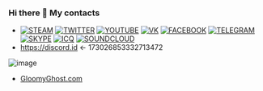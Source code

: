 ### Hi there 👋 My contacts

- [![STEAM](https://icons.iconarchive.com/icons/froyoshark/enkel/32/Steam-icon.png)](https://steamcommunity.com/id/aselockd)
[![TWITTER](https://icons.iconarchive.com/icons/dakirby309/windows-8-metro/32/Web-Twitter-alt-2-Metro-icon.png)](https://twitter.com/aselockd)
[![YOUTUBE](https://icons.iconarchive.com/icons/dakirby309/windows-8-metro/32/Web-Youtube-alt-2-Metro-icon.png)](https://youtube.com/channel/UCby1U7eVfQOccOYRU6kr1BQ)
[![VK](https://download.seaicons.com/icons/icons8/windows-8/32/Social-Networks-Vkontakte-icon.png)](https://vk.com/aselockd)
[![FACEBOOK](https://download.seaicons.com/icons/danleech/simple/32/facebook-icon.png)](https://facebook.com/aselockd)
[![TELEGRAM](https://icons.iconarchive.com/icons/froyoshark/enkel/32/Telegram-icon.png)](https://t.me/aselockd)
[![SKYPE](https://icons.iconarchive.com/icons/danleech/simple/32/skype-icon.png)](https://join.skype.com/invite/CncYs5bSiwGX)
[![ICQ](https://icons.iconarchive.com/icons/martz90/hex/32/icq-icon.png)](https://icq.im/aselockd)
[![SOUNDCLOUD](https://icons.iconarchive.com/icons/designbolts/folded-social-media/32/SoundCloud-icon.png)](https://soundcloud.com/aselock-1)
- https://discord.id <- 173026853332713472


![image](https://avatars.mds.yandex.net/get-ott/1652588/2a00000172747ec04f0a11d823c7b1ca7e69/1344x756)

- [GloomyGhost.com](http://gloomyghost.com/)

<!--
**vega0/vega0** is a ✨ _special_ ✨ repository because its `README.md` (this file) appears on your GitHub profile.

Here are some ideas to get you started:

- 🔭 I’m currently working on ...
- 🌱 I’m currently learning ...
- 👯 I’m looking to collaborate on ...
- 🤔 I’m looking for help with ...
- 💬 Ask me about ...
- 📫 How to reach me: ...
- 😄 Pronouns: ...
- ⚡ Fun fact:
-->
